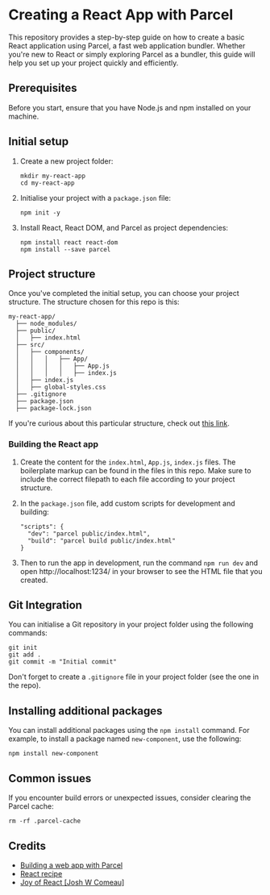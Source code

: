 # Creating a React App with Parcel

This repository provides a step-by-step guide on how to create a basic React application using Parcel, a fast web application bundler. Whether you're new to React or simply exploring Parcel as a bundler, this guide will help you set up your project quickly and efficiently.

## Prerequisites

Before you start, ensure that you have Node.js and npm installed on your machine.

## Initial setup

1. Create a new project folder:
   ```
   mkdir my-react-app
   cd my-react-app
   ```
2. Initialise your project with a `package.json` file:
   ```
   npm init -y
   ```
3. Install React, React DOM, and Parcel as project dependencies:
   ```
   npm install react react-dom
   npm install --save parcel
   ```

## Project structure

Once you've completed the initial setup, you can choose your project structure. The structure chosen for this repo is this:

```
my-react-app/
  ├── node_modules/
  ├── public/
  │   ├── index.html
  ├── src/
  │   ├── components/
  │   │   │   ├── App/
  │   │   │   │   ├── App.js
  │   │   │   │   ├── index.js
  │   ├── index.js
  │   ├── global-styles.css
  ├── .gitignore
  ├── package.json
  ├── package-lock.json
```

If you're curious about this particular structure, check out [this link](https://www.joshwcomeau.com/react/file-structure/).

### Building the React app

1. Create the content for the `index.html`, `App.js`, `index.js` files. The boilerplate markup can be found in the files in this repo. Make sure to include the correct filepath to each file according to your project structure.

2. In the `package.json` file, add custom scripts for development and building:
   ```
   "scripts": {
     "dev": "parcel public/index.html",
     "build": "parcel build public/index.html"
   }
   ```
3. Then to run the app in development, run the command `npm run dev` and open http://localhost:1234/ in your browser to see the HTML file that you created.

## Git Integration

You can initialise a Git repository in your project folder using the following commands:

```
git init
git add .
git commit -m "Initial commit"
```

Don't forget to create a `.gitignore` file in your project folder (see the one in the repo).

## Installing additional packages

You can install additional packages using the `npm install` command. For example, to install a package named `new-component`, use the following:

```
npm install new-component
```

## Common issues

If you encounter build errors or unexpected issues, consider clearing the Parcel cache:

```
rm -rf .parcel-cache
```

## Credits

- [Building a web app with Parcel](https://parceljs.org/getting-started/webapp/)
- [React recipe](https://parceljs.org/recipes/react/)
- [Joy of React \[Josh W Comeau\]]()

